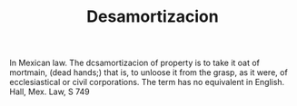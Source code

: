 ---
title: Desamortizacion
letter: D
permalink: "/definitions/bld-desamortizacion.html"
body: In Mexican law. The dcsamortizacion of property is to take it oat of mortmain,
  (dead hands;) that is, to unloose it from the grasp, as it were, of ecclesiastical
  or civil corporations. The term has no equivalent in English. Hall, Mex. Law, S
  749
published_at: '2018-07-07'
source: Black's Law Dictionary 2nd Ed (1910)
layout: post
---